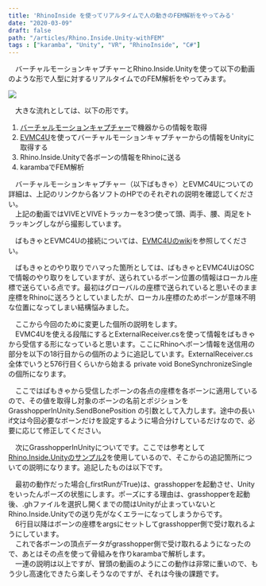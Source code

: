 ```yaml
---
title: 'RhinoInside を使ってリアルタイムで人の動きのFEM解析をやってみる'
date: "2020-03-09"
draft: false
path: "/articles/Rhino.Inside.Unity-withFEM"
tags : ["karamba", "Unity", "VR", "RhinoInside", "C#"]
---
```


　バーチャルモーションキャプチャーとRhino.Inside.Unityを使って以下の動画のような形で人型に対するリアルタイムでのFEM解析をやってみます。

[![](https://1.bp.blogspot.com/-X7Wmy3d32-c/XmW2fkPcgWI/AAAAAAAAB0g/3LxrkN8GmLUOFBorIu-ZTqh_WuhJhyoDQCLcBGAsYHQ/s320/VMCmoment.gif)](https://1.bp.blogspot.com/-X7Wmy3d32-c/XmW2fkPcgWI/AAAAAAAAB0g/3LxrkN8GmLUOFBorIu-ZTqh_WuhJhyoDQCLcBGAsYHQ/s1600/VMCmoment.gif)

  

  
　大きな流れとしては、以下の形です。  
  

1.  [バーチャルモーションキャプチャー](https://sh-akira.github.io/VirtualMotionCapture/)で機器からの情報を取得
2.  [EVMC4U](https://github.com/gpsnmeajp/EasyVirtualMotionCaptureForUnity)を使ってバーチャルモーションキャプチャーからの情報をUnityに取得する
3.  Rhino.Inside.Unityで各ボーンの情報をRhinoに送る
4.  karambaでFEM解析

　バーチャルモーションキャプチャー（以下ばもきゃ）とEVMC4Uについての詳細は、上記のリンクから各ソフトのHPでのそれぞれの説明を確認してください。  
　上記の動画ではVIVEとVIVEトラッカーを3つ使って頭、両手、腰、両足をトラッキングしながら撮影しています。

  

　ばもきゃとEVMC4Uの接続については、[EVMC4Uのwiki](https://github.com/gpsnmeajp/EasyVirtualMotionCaptureForUnity/wiki)を参照してください。

　ばもきゃとのやり取りでハマった箇所としては、ばもきゃとEVMC4UはOSCで情報のやり取りをしていますが、送られているボーン位置の情報はローカル座標で送らている点です。最初はグローバルの座標で送られていると思いそのまま座標をRhinoに送ろうとしていましたが、ローカル座標のためボーンが意味不明な位置になってしまい結構悩みました。  
  
　ここから今回のために変更した個所の説明をします。  
　EVMC4Uを使える段階にするとExternalReceiver.csを使って情報をばもきゃから受信する形になっていると思います。ここにRhinoへボーン情報を送信用の部分を以下の18行目からの個所のように追記しています。ExternalReceiver.cs全体でいうと576行目くらいから始まる private void BoneSynchronizeSingle の個所になります。

  

  

　ここではばもきゃから受信したボーンの各点の座標を各ボーンに適用しているので、その値を取得し対象のボーンの名前とポジションを GrasshopperInUnity.SendBonePosition の引数として入力します。途中の長い if文は今回必要なボーンだけを設定するように場合分けしているだけなので、必要に応じて修正してください。  
  
　次にGrasshopperInUnityについてです。ここでは参考として[Rhino.Inside.Unityのサンプル2](https://github.com/mcneel/rhino.inside/tree/master/Unity/Sample2)を使用しているので、そこからの追記箇所についての説明になります。追記したものは以下です。  
  
　最初の動作だった場合(\_firstRunがTrue)は、grasshopperを起動させ、Unityをいったんポーズの状態にします。ポーズにする理由は、grasshopperを起動後、.ghファイルを選択し開くまでの間はUnityが止まっていないとRhino.Inside.Unityでの送り先がなくエラーになってしまうからです。  
　6行目以降はボーンの座標をargsにセットしてgrasshopper側で受け取れるようにしています。  
　これで各ボーンの頂点データがgrasshopper側で受け取れるようになったので、あとはその点を使って骨組みを作りkarambaで解析します。  
　一連の説明は以上ですが、冒頭の動画のようにこの動作は非常に重いので、もう少し高速化できたら楽しそうなのですが、それは今後の課題です。
